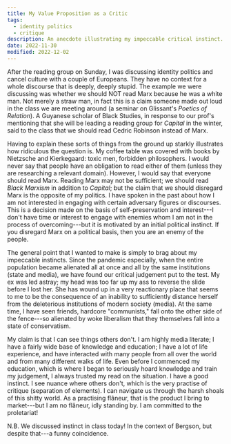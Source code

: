 ```yaml
---
title: My Value Proposition as a Critic
tags:
  - identity politics
  - critique
description: An anecdote illustrating my impeccable critical instinct.
date: 2022-11-30
modified: 2022-12-02
---
```


After the reading group on Sunday, I was discussing identity politics and cancel culture with a couple of Europeans. They have no context for a whole discourse that is deeply, deeply stupid. The example we were discussing was whether we should NOT read Marx because he was a white man. Not merely a straw man, in fact this is a claim someone made out loud in the class we are meeting around (a seminar on Glissant's *Poetics of Relation*). A Guyanese scholar of Black Studies, in response to our prof's mentioning that she will be leading a reading group for *Capital* in the winter, said to the class that we should read Cedric Robinson instead of Marx.

Having to explain these sorts of things from the ground up starkly illustrates how ridiculous the question is. My coffee table was covered with books by Nietzsche and Kierkegaard: toxic men, forbidden philosophers. I would never say that people have an obligation to read either of them (unless they are researching a relevant domain). However, I would say that everyone should read Marx. Reading Marx may not be sufficient; we should read *Black Marxism* in addition to *Capital*; but the claim that we should disregard Marx is the opposite of my politics. I have spoken in the past about how I am not interested in engaging with certain adversary figures or discourses. This is a decision made on the basis of self-preservation and interest---I don't have time or interest to engage with enemies whom I am not in the process of overcoming---but it is motivated by an initial political instinct. If you disregard Marx on a political basis, then you are an enemy of the people.

The general point that I wanted to make is simply to brag about my impeccable instincts. Since the pandemic especially, when the entire population became alienated all at once and all by the same institutions (state and media), we have found our critical judgement put to the test. My ex was led astray; my head was too far up my ass to reverse the slide before I lost her. She has wound up in a very reactionary place that seems to me to be the consequence of an inability to sufficiently distance herself from the deleterious institutions of modern society (media). At the same time, I have seen friends, hardcore "communists," fall onto the other side of the fence---so alienated by woke liberalism that they themselves fall into a state of conservatism.

My claim is that I can see things others don't. I am highly media literate; I have a fairly wide base of knowledge and education; I have a lot of life experience, and have interacted with many people from all over the world and from many different walks of life. Even before I commenced my education, which is where I began to seriously hoard knowledge and train my judgement, I always trusted my read on the situation. I have a good instinct. I see nuance where others don't, which is the very practise of critique (separation of elements). I can navigate us through the harsh shoals of this shitty world. As a practising flâneur, that is the product I bring to market---but I am no flâneur, idly standing by. I am committed to the proletariat!

N.B. We discussed instinct in class today! In the context of Bergson, but despite that---a funny coincidence.
